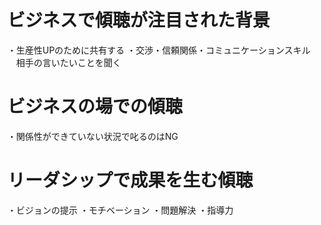 # ビジネスで傾聴が注目された背景
・生産性UPのために共有する
・交渉・信頼関係・コミュニケーションスキル
　相手の言いたいことを聞く

# ビジネスの場での傾聴
・関係性ができていない状況で叱るのはNG

# リーダシップで成果を生む傾聴
・ビジョンの提示
・モチベーション
・問題解決
・指導力



